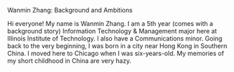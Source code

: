 Wanmin Zhang: Background and Ambitions

Hi everyone! My name is Wanmin Zhang. I am a 5th year (comes with a background story)
Information Technology & Management major here at Illinois Institute of Technology.
I also have a Communications minor. Going back to the very beginning, I was born
in a city near Hong Kong in Southern China. I moved here to Chicago when I was
six-years-old. My memories of my short childhood in China are very hazy.
